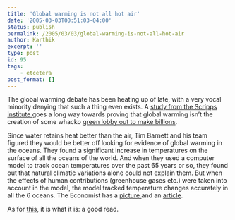 ```yaml
---
title: 'Global warming is not all hot air'
date: '2005-03-03T00:51:03-04:00'
status: publish
permalink: /2005/03/03/global-warming-is-not-all-hot-air
author: Karthik
excerpt: ''
type: post
id: 95
tags:
    - etcetera
post_format: []
---
```

The global warming debate has been heating up of late, with a very vocal minority denying that such a thing even exists. A [study from the Scripps institute ](http://news.bbc.co.uk/2/hi/science/nature/4275729.stm) goes a long way towards proving that global warming isn’t the creation of some whacko [green lobby out to make billions](http://indiauncut.blogspot.com/2005/02/multi-billion-dollar-enterprise.html).

Since water retains heat better than the air, Tim Barnett and his team figured they would be better off looking for evidence of global warming in the oceans. They found a significant increase in temperatures on the surface of all the oceans of the world. And when they used a computer model to track ocean temperatures over the past 65 years or so, they found out that natural climatic variations alone could not explain them. But when the effects of human contributions (greenhouse gases etc.) were taken into account in the model, the model tracked temperature changes accurately in all the 6 oceans. The Economist has a [picture ](http://www.economist.com/images/20050226/CST921.gif)and an [article](http://www.economist.com/science/displayStory.cfm?story_id=3690634).

As for [this](http://middlestage.blogspot.com/2004/12/book-causes-global-warming.html), it is what it is: a good read.